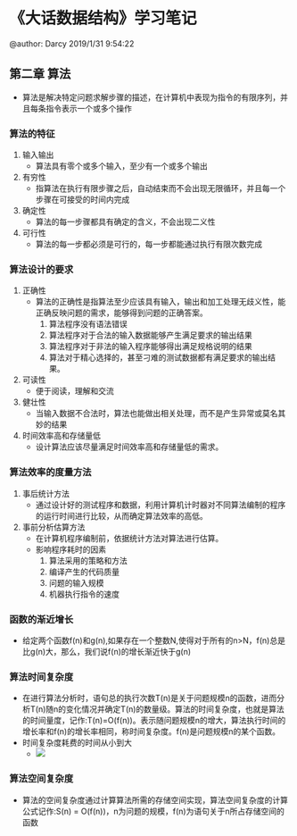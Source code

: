 # 《大话数据结构》学习笔记
@author: Darcy
2019/1/31 9:54:22 
## 第二章 算法
- 算法是解决特定问题求解步骤的描述，在计算机中表现为指令的有限序列，并且每条指令表示一个或多个操作

### 算法的特征
1. 输入输出
	- 算法具有零个或多个输入，至少有一个或多个输出
2. 有穷性
	- 指算法在执行有限步骤之后，自动结束而不会出现无限循环，并且每一个步骤在可接受的时间内完成
3. 确定性
	- 算法的每一步骤都具有确定的含义，不会出现二义性
4. 可行性 
	- 算法的每一步都必须是可行的，每一步都能通过执行有限次数完成

### 算法设计的要求
1. 正确性
	- 算法的正确性是指算法至少应该具有输入，输出和加工处理无歧义性，能正确反映问题的需求，能够得到问题的正确答案。
		1. 算法程序没有语法错误
		2. 算法程序对于合法的输入数据能够产生满足要求的输出结果
		3. 算法程序对于非法的输入程序能够得出满足规格说明的结果
		4. 算法对于精心选择的，甚至刁难的测试数据都有满足要求的输出结果。
2. 可读性
	- 便于阅读，理解和交流
3. 健壮性
	- 当输入数据不合法时，算法也能做出相关处理，而不是产生异常或莫名其妙的结果
4. 时间效率高和存储量低
	- 设计算法应该尽量满足时间效率高和存储量低的需求。

### 算法效率的度量方法
1. 事后统计方法
	- 通过设计好的测试程序和数据，利用计算机计时器对不同算法编制的程序的运行时间进行比较，从而确定算法效率的高低。
2. 事前分析估算方法
	- 在计算机程序编制前，依据统计方法对算法进行估算。
	- 影响程序耗时的因素
		1. 算法采用的策略和方法
		2. 编译产生的代码质量
		3. 问题的输入规模
		4. 机器执行指令的速度

### 函数的渐近增长
- 给定两个函数f(n)和g(n),如果存在一个整数N,使得对于所有的n>N，f(n)总是比g(n)大，那么，我们说f(n)的增长渐近快于g(n)

### 算法时间复杂度
- 在进行算法分析时，语句总的执行次数T(n)是关于问题规模n的函数，进而分析T(n)随n的变化情况并确定T(n)的数量级。算法的时间复杂度，也就是算法的时间量度，记作:T(n)=O(f(n))。表示随问题规模n的增大，算法执行时间的增长率和f(n)的增长率相同，称时间复杂度。f(n)是问题规模n的某个函数。
- 时间复杂度耗费的时间从小到大
	- ![](https://i.imgur.com/jva0kT3.png)

### 算法空间复杂度
- 算法的空间复杂度通过计算算法所需的存储空间实现，算法空间复杂度的计算公式记作:S(n) = O(f(n))，n为问题的规模，f(n)为语句关于n所占存储空间的函数